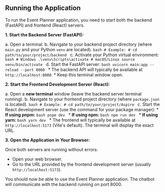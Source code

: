 ## Running the Application

To run the Event Planner application, you need to start both the backend (FastAPI) and frontend (React) servers.

**1. Start the Backend Server (FastAPI):**

   a.  Open a terminal.
   b.  Navigate to your backend project directory (where `main.py` and your Python `venv` are located).
       ```bash
       # Example:
       # cd path/to/your/project/backend
       ```
   c.  Activate your Python virtual environment:
       ```bash
       # Windows
       .\venv\Scripts\activate
       # macOS/Linux
       source venv/bin/activate
       ```
   d.  Start the FastAPI server:
       ```bash
       uvicorn main:app --reload --port 8000
       ```
       *   The backend API will typically be available at `http://localhost:8000`.
       *   Keep this terminal window open.

**2. Start the Frontend Development Server (React):**

   a.  Open a **new terminal** window (leave the backend server terminal running).
   b.  Navigate to your frontend project directory (where `package.json` is located).
       ```bash
       # Example:
       # cd path/to/your/project/Aspire
       ```
   c.  Start the React development server (use the command for your package manager):
       *   **If using pnpm:**
           ```bash
           pnpm dev
           ```
       *   **If using npm:**
           ```bash
           npm run dev
           ```
       *   **If using yarn:**
           ```bash
           yarn dev
           ```
       *   The frontend will typically be available at `http://localhost:5173` (Vite's default). The terminal will display the exact URL.

**3. Open the Application in Your Browser:**

   Once both servers are running without errors:
   *   Open your web browser.
   *   Go to the URL provided by the frontend development server (usually `http://localhost:5173`).

You should now be able to use the Event Planner application. The chatbot will communicate with the backend running on port 8000.

